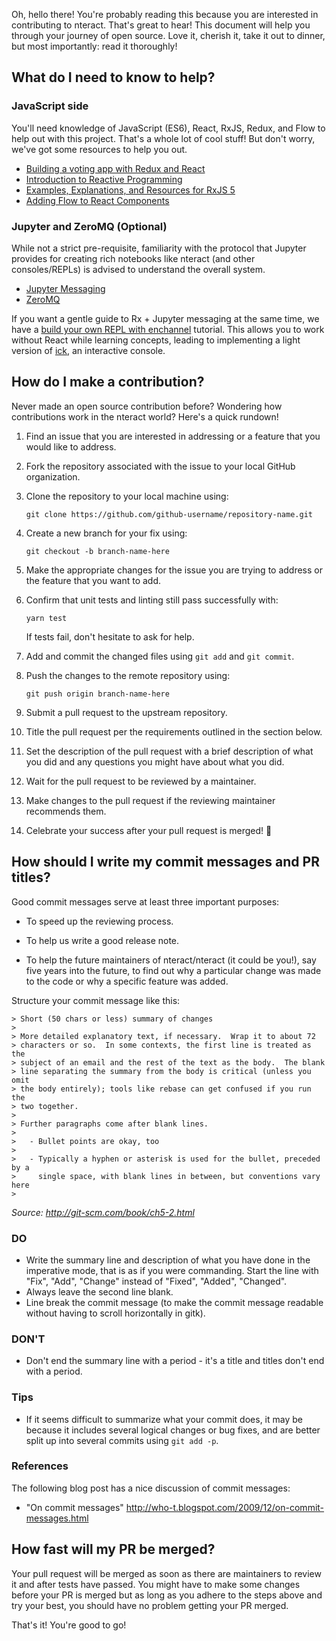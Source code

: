 Oh, hello there! You're probably reading this because you are interested in
contributing to nteract. That's great to hear! This document will help you
through your journey of open source. Love it, cherish it, take it out to
dinner, but most importantly: read it thoroughly!

## What do I need to know to help?

### JavaScript side

You'll need knowledge of JavaScript (ES6), React, RxJS, Redux, and Flow to
help out with this project. That's a whole lot of cool stuff! But don't worry,
we've got some resources to help you out.

* [Building a voting app with Redux and React](http://teropa.info/blog/2015/09/10/full-stack-redux-tutorial.html)
* [Introduction to Reactive Programming](https://gist.github.com/staltz/868e7e9bc2a7b8c1f754)
* [Examples, Explanations, and Resources for RxJS 5](https://github.com/btroncone/learn-rxjs)
* [Adding Flow to React Components](https://flowtype.org/docs/react.html#defining-components-as-reactcomponent-subclasses)

### Jupyter and ZeroMQ (Optional)

While not a strict pre-requisite, familiarity with the protocol that Jupyter
provides for creating rich notebooks like nteract (and other consoles/REPLs) is
advised to understand the overall system.

* [Jupyter Messaging](http://jupyter-client.readthedocs.org/en/latest/messaging.html)
* [ZeroMQ](http://zguide.zeromq.org/page:all)

If you want a gentle guide to Rx + Jupyter messaging at the same time, we have
a [build your own REPL with enchannel](https://github.com/nteract/docs/blob/master/enchannel/build-your-own-repl.md)
tutorial. This allows you to work without React while learning concepts,
leading to implementing a light version of [ick](https://github.com/nteract/ick),
an interactive console.

## How do I make a contribution?

Never made an open source contribution before? Wondering how contributions work
in the nteract world? Here's a quick rundown!

1. Find an issue that you are interested in addressing or a feature that you
   would like to address.
2. Fork the repository associated with the issue to your local GitHub
   organization.
3. Clone the repository to your local machine using:

       git clone https://github.com/github-username/repository-name.git

4. Create a new branch for your fix using:

       git checkout -b branch-name-here

5. Make the appropriate changes for the issue you are trying to address or the
   feature that you want to add.
6. Confirm that unit tests and linting still pass successfully with:
   
       yarn test
   
   If tests fail, don't hesitate to ask for help.

7. Add and commit the changed files using `git add` and `git commit`.
8. Push the changes to the remote repository using:

       git push origin branch-name-here

9. Submit a pull request to the upstream repository.
10. Title the pull request per the requirements outlined in the section below.
11. Set the description of the pull request with a brief description of what you
    did and any questions you might have about what you did.
12. Wait for the pull request to be reviewed by a maintainer.
13. Make changes to the pull request if the reviewing maintainer recommends
    them.
14. Celebrate your success after your pull request is merged! :tada:

## How should I write my commit messages and PR titles?

Good commit messages serve at least three important purposes:

* To speed up the reviewing process.

* To help us write a good release note.

* To help the future maintainers of nteract/nteract (it could be you!), say
  five years into the future, to find out why a particular change was made to
  the code or why a specific feature was added.

Structure your commit message like this:

```
> Short (50 chars or less) summary of changes
>
> More detailed explanatory text, if necessary.  Wrap it to about 72
> characters or so.  In some contexts, the first line is treated as the
> subject of an email and the rest of the text as the body.  The blank
> line separating the summary from the body is critical (unless you omit
> the body entirely); tools like rebase can get confused if you run the
> two together.
>
> Further paragraphs come after blank lines.
>
>   - Bullet points are okay, too
>
>   - Typically a hyphen or asterisk is used for the bullet, preceded by a
>     single space, with blank lines in between, but conventions vary here
>
```
*Source: http://git-scm.com/book/ch5-2.html*

### DO

* Write the summary line and description of what you have done in the
  imperative mode, that is as if you were commanding. Start the line
  with "Fix", "Add", "Change" instead of "Fixed", "Added", "Changed".
* Always leave the second line blank.
* Line break the commit message (to make the commit message readable
  without having to scroll horizontally in gitk).

### DON'T

* Don't end the summary line with a period - it's a title and titles don't end
  with a period.

### Tips

* If it seems difficult to summarize what your commit does, it may be because it
  includes several logical changes or bug fixes, and are better split up into
  several commits using `git add -p`.

### References

The following blog post has a nice discussion of commit messages:

* "On commit messages" http://who-t.blogspot.com/2009/12/on-commit-messages.html

## How fast will my PR be merged?

Your pull request will be merged as soon as there are maintainers to review it
and after tests have passed. You might have to make some changes before your
PR is merged but as long as you adhere to the steps above and try your best,
you should have no problem getting your PR merged.

That's it! You're good to go!
